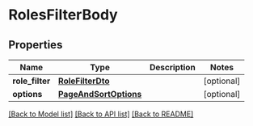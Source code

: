 # RolesFilterBody

## Properties
Name | Type | Description | Notes
------------ | ------------- | ------------- | -------------
**role_filter** | [**RoleFilterDto**](RoleFilterDto.md) |  | [optional] 
**options** | [**PageAndSortOptions**](PageAndSortOptions.md) |  | [optional] 

[[Back to Model list]](../README.md#documentation-for-models) [[Back to API list]](../README.md#documentation-for-api-endpoints) [[Back to README]](../README.md)


